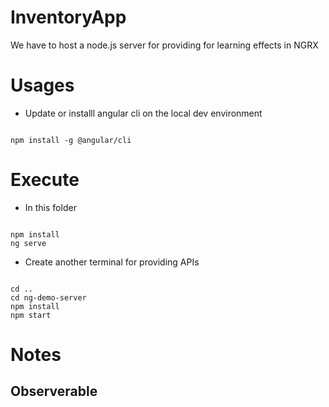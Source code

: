 # InventoryApp
We have to host a node.js server for providing for learning effects in NGRX
# Usages

* Update or installl angular cli on the local dev environment

```

npm install -g @angular/cli

```

# Execute
* In this folder
```

npm install
ng serve

```

* Create another terminal for providing APIs

```

cd ..
cd ng-demo-server
npm install
npm start

```

# Notes
## Observerable
